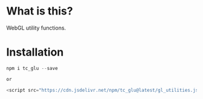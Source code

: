 # What is this?

WebGL utility functions.

# Installation
```js
npm i tc_glu --save

or

<script src="https://cdn.jsdelivr.net/npm/tc_glu@latest/gl_utilities.js"></script>
```
